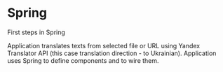 # Spring
First steps in Spring 

Application translates texts from selected file or URL using Yandex Translator API (this case translation direction - to Ukrainian). Application uses Spring to define components and to wire them.
